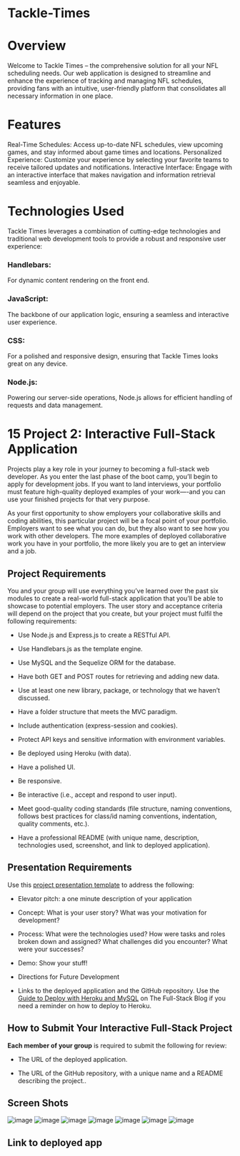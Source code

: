 # Tackle-Times
# Overview
Welcome to Tackle Times – the comprehensive solution for all your NFL scheduling needs. Our web application is designed to streamline and enhance the experience of tracking and managing NFL schedules, providing fans with an intuitive, user-friendly platform that consolidates all necessary information in one place.

# Features
Real-Time Schedules: Access up-to-date NFL schedules, view upcoming games, and stay informed about game times and locations.
Personalized Experience: Customize your experience by selecting your favorite teams to receive tailored updates and notifications.
Interactive Interface: Engage with an interactive interface that makes navigation and information retrieval seamless and enjoyable.

# Technologies Used
Tackle Times leverages a combination of cutting-edge technologies and traditional web development tools to provide a robust and responsive user experience:

### Handlebars:  
For dynamic content rendering on the front end.
### JavaScript: 
The backbone of our application logic, ensuring a seamless and interactive user experience.
### CSS: 
For a polished and responsive design, ensuring that Tackle Times looks great on any device.
### Node.js: 
Powering our server-side operations, Node.js allows for efficient handling of requests and data management.

# 15 Project 2: Interactive Full-Stack Application

Projects play a key role in your journey to becoming a full-stack web developer. As you enter the last phase of the boot camp, you’ll begin to apply for development jobs. If you want to land interviews, your portfolio must feature high-quality deployed examples of your work—-and you can use your finished projects for that very purpose.

As your first opportunity to show employers your collaborative skills and coding abilities, this particular project will be a focal point of your portfolio. Employers want to see what you can do, but they also want to see how you work with other developers. The more examples of deployed collaborative work you have in your portfolio, the more likely you are to get an interview and a job.

## Project Requirements

You and your group will use everything you’ve learned over the past six modules to create a real-world full-stack application that you’ll be able to showcase to potential employers. The user story and acceptance criteria will depend on the project that you create, but your project must fulfil the following requirements:

* Use Node.js and Express.js to create a RESTful API.

* Use Handlebars.js as the template engine.

* Use MySQL and the Sequelize ORM for the database.

* Have both GET and POST routes for retrieving and adding new data.

* Use at least one new library, package, or technology that we haven’t discussed.

* Have a folder structure that meets the MVC paradigm.

* Include authentication (express-session and cookies).

* Protect API keys and sensitive information with environment variables.

* Be deployed using Heroku (with data).

* Have a polished UI.

* Be responsive.

* Be interactive (i.e., accept and respond to user input).

* Meet good-quality coding standards (file structure, naming conventions, follows best practices for class/id naming conventions, indentation, quality comments, etc.).

* Have a professional README (with unique name, description, technologies used, screenshot, and link to deployed application).

## Presentation Requirements

Use this [project presentation template](https://docs.google.com/presentation/d/10QaO9KH8HtUXj__81ve0SZcpO5DbMbqqQr4iPpbwKks/edit?usp=sharing) to address the following: 

* Elevator pitch: a one minute description of your application

* Concept: What is your user story? What was your motivation for development?

* Process: What were the technologies used? How were tasks and roles broken down and assigned? What challenges did you encounter? What were your successes?

* Demo: Show your stuff!

* Directions for Future Development

* Links to the deployed application and the GitHub repository. Use the [Guide to Deploy with Heroku and MySQL](https://coding-boot-camp.github.io/full-stack/heroku/deploy-with-heroku-and-mysql) on The Full-Stack Blog if you need a reminder on how to deploy to Heroku.

## How to Submit Your Interactive Full-Stack Project

**Each member of your group** is required to submit the following for review:

* The URL of the deployed application.

* The URL of the GitHub repository, with a unique name and a README describing the project..



## Screen Shots

![image](https://github.com/Trevis-Williams/pre-work-study-guide/assets/135195221/6b6f8ee5-d4a8-47ac-bf97-70b8e82a3fd2)
![image](https://github.com/Trevis-Williams/pre-work-study-guide/assets/135195221/39b65f8d-205d-4785-96b4-a9be7a6e5c8e)
![image](https://github.com/Trevis-Williams/pre-work-study-guide/assets/135195221/f1ad0825-e56f-4743-85ca-08092dde47dc)
![image](https://github.com/Trevis-Williams/pre-work-study-guide/assets/135195221/9b189061-ec8e-40cf-ada8-aa6a196c6dc2)
![image](https://github.com/Trevis-Williams/pre-work-study-guide/assets/135195221/bda97941-9cce-4ab2-826f-d051433d026b)
![image](https://github.com/Trevis-Williams/pre-work-study-guide/assets/135195221/2115c64a-1296-4464-942a-5e38ca806bfa)
![image](https://github.com/Trevis-Williams/pre-work-study-guide/assets/135195221/fdfabcdf-e389-4150-a7be-4bf2842b9ffe)

## Link to deployed app


